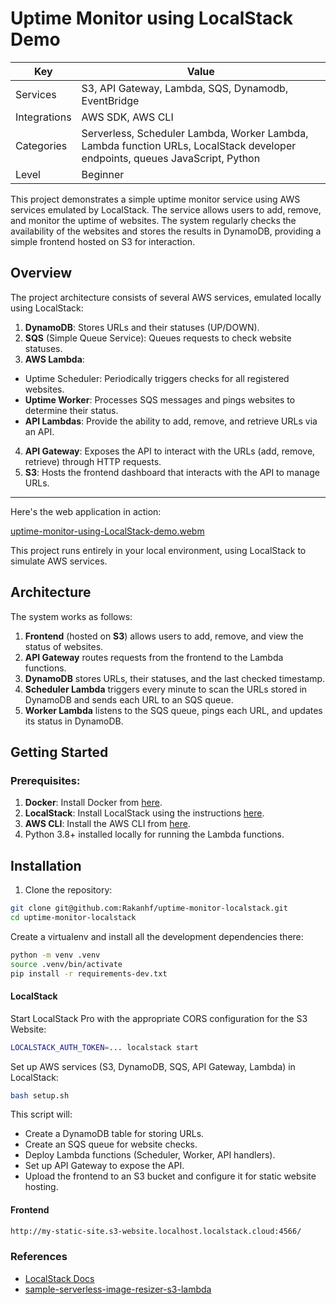 # Uptime Monitor using LocalStack Demo

| Key          | Value                                                                                                                                                                                                                                                                                                                                                                                                                                                                                                                                                                                                                                                                                                                                                                                                                                                                                                                                                                                                                                                                                                                                                                                                                                                                                              |
|--------------|----------------------------------------------------------------------------------------------------------------------------------------------------------------------------------------------------------------------------------------------------------------------------------------------------------------------------------------------------------------------------------------------------------------------------------------------------------------------------------------------------------------------------------------------------------------------------------------------------------------------------------------------------------------------------------------------------------------------------------------------------------------------------------------------------------------------------------------------------------------------------------------------------------------------------------------------------------------------------------------------------------------------------------------------------------------------------------------------------------------------------------------------------------------------------------------------------------------------------------------------------------------------------------------------------|
| Services     | S3, API Gateway, Lambda, SQS, Dynamodb, EventBridge                                                                                                                                                                                                                                                                                                                                                                                                                                                                                                                                                                                                                                                                                                                                                                                                                                                                                                                                                                                                                                                                                                                                                                                                                                                                          |
| Integrations | AWS SDK, AWS CLI                                                                                                                                                                                                                                                                                                                                                                                                                                                                                                                                                                                                                                                                                                                                                                                                                                                                                                                                                                                                                                                                                                                                                                                                                                                           |
| Categories   | Serverless, Scheduler Lambda, Worker Lambda, Lambda function URLs, LocalStack developer endpoints, queues JavaScript, Python                                                                                                                                                                                                                                                                                                                                                                                                                                                                                                                                                                                                                                                                                                                                                                                                                                                                                                                                                                                                                                                                                                                                                                                 |                                                                                                                                                                                                                                                                                                                                                                                                                                                                                                                                                                                                                                                                                                                                                                                                                                                                                                                                                                                                                                                                                                                                                                                                                                                                                            |
| Level        | Beginner   


This project demonstrates a simple uptime monitor service using AWS services emulated by LocalStack. The service allows users to add, remove, and monitor the uptime of websites. The system regularly checks the availability of the websites and stores the results in DynamoDB, providing a simple frontend hosted on S3 for interaction.

## Overview
The project architecture consists of several AWS services, emulated locally using LocalStack:

1. **DynamoDB**: Stores URLs and their statuses (UP/DOWN).
2. **SQS** (Simple Queue Service): Queues requests to check website statuses.
3. **AWS Lambda**:
* Uptime Scheduler: Periodically triggers checks for all registered websites.
* **Uptime Worker**: Processes SQS messages and pings websites to determine their status.
* **API Lambdas**: Provide the ability to add, remove, and retrieve URLs via an API.
4. **API Gateway**: Exposes the API to interact with the URLs (add, remove, retrieve) through HTTP requests.
5. **S3**: Hosts the frontend dashboard that interacts with the API to manage URLs.
----
Here's the web application in action:

[uptime-monitor-using-LocalStack-demo.webm](https://github.com/user-attachments/assets/5bed57e8-e64e-4105-bafd-635dfad045f0)

This project runs entirely in your local environment, using LocalStack to simulate AWS services.

## Architecture
The system works as follows:

1. **Frontend** (hosted on **S3**) allows users to add, remove, and view the status of websites.
2. **API Gateway** routes requests from the frontend to the Lambda functions.
3. **DynamoDB** stores URLs, their statuses, and the last checked timestamp.
4. **Scheduler Lambda** triggers every minute to scan the URLs stored in DynamoDB and sends each URL to an SQS queue.
5. **Worker Lambda** listens to the SQS queue, pings each URL, and updates its status in DynamoDB.

## Getting Started
### **Prerequisites:**
1. **Docker**: Install Docker from [here](https://docs.docker.com/get-docker/).
2. **LocalStack**: Install LocalStack using the instructions [here](https://docs.localstack.cloud/getting-started/installation/).
3. **AWS CLI**: Install the AWS CLI from [here](https://docs.aws.amazon.com/cli/latest/userguide/cli-chap-install.html).
4. Python 3.8+ installed locally for running the Lambda functions.

## Installation

1. Clone the repository:

```bash
git clone git@github.com:Rakanhf/uptime-monitor-localstack.git
cd uptime-monitor-localstack
```

Create a virtualenv and install all the development dependencies there:

```bash
python -m venv .venv
source .venv/bin/activate
pip install -r requirements-dev.txt
```

#### LocalStack

Start LocalStack Pro with the appropriate CORS configuration for the S3 Website:

```bash
LOCALSTACK_AUTH_TOKEN=... localstack start
```

Set up AWS services (S3, DynamoDB, SQS, API Gateway, Lambda) in LocalStack:
    
```bash
bash setup.sh
```

This script will:

* Create a DynamoDB table for storing URLs.
* Create an SQS queue for website checks.
* Deploy Lambda functions (Scheduler, Worker, API handlers).
* Set up API Gateway to expose the API.
* Upload the frontend to an S3 bucket and configure it for static website hosting.

#### Frontend
```bash
http://my-static-site.s3-website.localhost.localstack.cloud:4566/
```


### References
- [LocalStack Docs](https://docs.localstack.cloud/)
- [sample-serverless-image-resizer-s3-lambda](https://github.com/localstack-samples/sample-serverless-image-resizer-s3-lambda/tree/main)
